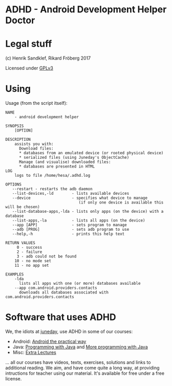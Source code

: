 # ADHD - Android Development Helper Doctor 

# Legal stuff

(c) Henrik Sandklef, Rikard Fröberg 2017

Licensed under [GPLv3](https://www.gnu.org/licenses/gpl-3.0.en.html)

# Using

Usage (from the script itself):
```
NAME
    - android development helper

SYNOPSIS
    [OPTION]

DESCRIPTION
    assists you with:
      Download files:
      * databases from an emulated device (or rooted physical device)
      * serialized files (using Juneday's ObjectCache)
      Manage (and visualise) downloaded files:
      * databases are presented in HTML
LOG
    logs to file /home/hesa/.adhd.log

OPTIONS
   --restart - restarts the adb daemon
   --list-devices,-ld        - lists available devices
   --device                  - specifies what device to manage
                                (if only one device is available this will be chosen)
   --list-database-apps,-lda - lists only apps (on the device) with a database
   --list-apps,-la           - lists all apps (on the device)
   --app [APP]               - sets program to manage
   --adb [PROG]              - sets adb program to use
   --help,-h                 - prints this help text

RETURN VALUES
     0 - success
     2 - failure
     3 - adb could not be found
    10 - no mode set
    11 - no app set

EXAMPLES
    -lda 
      lists all apps with one (or more) databases available
    --app com.android.providers.contacts 
      downloads all databases associated with com.android.providers.contacts
```

# Software that uses ADHD

We, the idiots at [juneday](http://wiki.juneday.se), use ADHD in some of our courses:
* Android: [Android the practical way](http://wiki.juneday.se/mediawiki/index.php/Android_-_the_practical_way)
* Java:  [Programming with Java](http://wiki.juneday.se/mediawiki/index.php/Programming_with_Java) and [More programming with Java](http://wiki.juneday.se/mediawiki/index.php/More_programming_with_Java)
* Misc: [Extra Lectures](http://wiki.juneday.se/mediawiki/index.php/Misc:Extra_lectures)

... all our courses have videos, texts, exercises, solutions and links
to additional reading. We aim, and have come quite a long way, at
providing intructions for teacher using our material. It's available
for free under a free license.